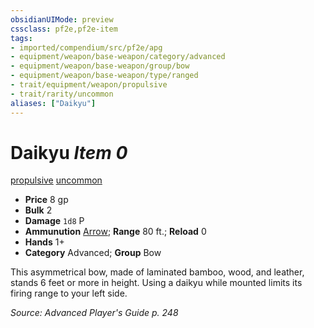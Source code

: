 ```yaml
---
obsidianUIMode: preview
cssclass: pf2e,pf2e-item
tags:
- imported/compendium/src/pf2e/apg
- equipment/weapon/base-weapon/category/advanced
- equipment/weapon/base-weapon/group/bow
- equipment/weapon/base-weapon/type/ranged
- trait/equipment/weapon/propulsive
- trait/rarity/uncommon
aliases: ["Daikyu"]
---
```

# Daikyu *Item 0*  
[propulsive](propulsive.md)  [uncommon](uncommon.md)  

- **Price** 8 gp
- **Bulk** 2
- **Damage** `1d8` P
- **Ammunution** [Arrow](arrow.md); **Range** 80 ft.; **Reload** 0
- **Hands** 1+
- **Category** Advanced; **Group** Bow 

This asymmetrical bow, made of laminated bamboo, wood, and leather, stands 6 feet or more in height. Using a daikyu while mounted limits its firing range to your left side.

*Source: Advanced Player's Guide p. 248*